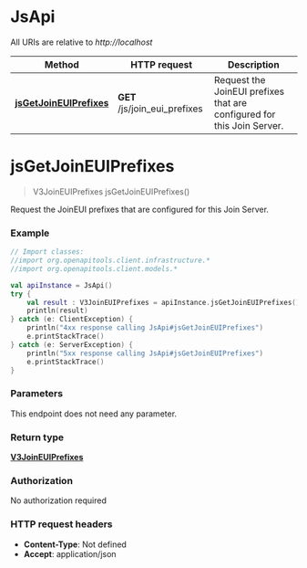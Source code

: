 # JsApi

All URIs are relative to *http://localhost*

Method | HTTP request | Description
------------- | ------------- | -------------
[**jsGetJoinEUIPrefixes**](JsApi.md#jsGetJoinEUIPrefixes) | **GET** /js/join_eui_prefixes | Request the JoinEUI prefixes that are configured for this Join Server.


<a name="jsGetJoinEUIPrefixes"></a>
# **jsGetJoinEUIPrefixes**
> V3JoinEUIPrefixes jsGetJoinEUIPrefixes()

Request the JoinEUI prefixes that are configured for this Join Server.

### Example
```kotlin
// Import classes:
//import org.openapitools.client.infrastructure.*
//import org.openapitools.client.models.*

val apiInstance = JsApi()
try {
    val result : V3JoinEUIPrefixes = apiInstance.jsGetJoinEUIPrefixes()
    println(result)
} catch (e: ClientException) {
    println("4xx response calling JsApi#jsGetJoinEUIPrefixes")
    e.printStackTrace()
} catch (e: ServerException) {
    println("5xx response calling JsApi#jsGetJoinEUIPrefixes")
    e.printStackTrace()
}
```

### Parameters
This endpoint does not need any parameter.

### Return type

[**V3JoinEUIPrefixes**](V3JoinEUIPrefixes.md)

### Authorization

No authorization required

### HTTP request headers

 - **Content-Type**: Not defined
 - **Accept**: application/json

